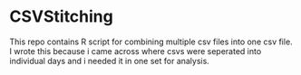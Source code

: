 # CSVStitching
This repo contains R script for combining multiple csv files into one csv file. I wrote this because i came across where csvs were seperated into individual days and i needed it in one set for analysis. 
